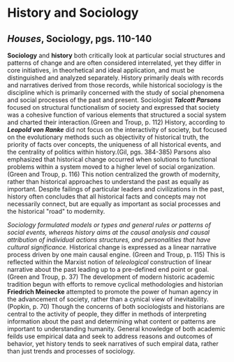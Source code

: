 # **History and Sociology**

## **_Houses_**, Sociology, pgs. 110-140

**Sociology** and **history** both critically look at particular social structures and patterns of change and are often considered interrelated, yet they differ in core initiatives, in theorhetical and ideal application, and must be distinguished and analyzed separately. History primarily deals with records and narratives derived from those records, while historical sociology is the discipline which is primarily concerned with the study of social phenomena and social processes of the past and present. Sociologist **_Talcott Parsons_** focused on structural functionalism of society and expressed that society was a cohesive function of various elements that structured a social system and charted their interaction.(Green and Troup, p. 112) History, according to **_Leopold von Ranke_** did not focus on the interactivity of society, but focused on the evolutionary methods such as objectivity of historical truth, the priority of facts over concepts, the uniqueness of all historical events, and the centrality of politics within history.(Gil, pgs. 384-385) Parsons also emphasized that historical change occurred when solutions to functional problems within a system moved to a higher level of social organization.(Green and Troup, p. 116) This notion centralized the growth of modernity, rather than historical approaches to understand the past as equally as important. Despite failings of particular leaders and civilizations in the past, history often concludes that all historical facts and concepts may not necessarily connect, but are equally as important as social processes and the historical "road" to modernity. 

*Sociology formulated models or types and general rules or patterns of social events, whereas history aims at the causal analysis and causal attribution of individual actions structures, and personalities that have cultural significance.* Historical change is expressed as a linear narrative process driven by one main causal engine. (Green and Troup, p. 115) This is reflected within the Marxist notion of *teleological* construction of linear narrative about the past leading up to a pre-defined end point or goal. (Green and Troup, p. 37) The development of modern historic academic tradition begun with efforts to remove cyclical methodologies and historian **Friedrich Meinecke** attempted to promote the power of human agency in the advancement of society, rather than a cynical view of inevitability. (Popkin, p. 70) Though the concerns of both sociologists and historians are central to the activity of people, they differ in methods of interpreting information about the past and determining what content or patterns are important to understanding humanity. General knowledge of both academic feilds use empirical data and seek to address reasons and outcomes of behavior, yet history tends to seek narratives of such empiral data, rather than just trends and processes of sociology. 
